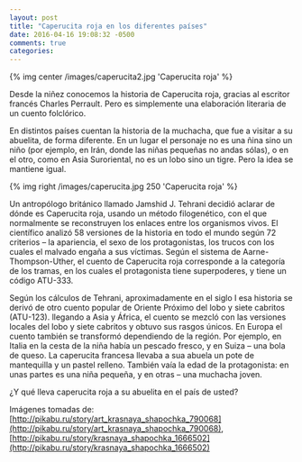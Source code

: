 ```yaml
---
layout: post
title: "Caperucita roja en los diferentes países"
date: 2016-04-16 19:08:32 -0500
comments: true
categories:
---
```


{% img center /images/caperucita2.jpg 'Caperucita roja' %}

Desde la niñez conocemos la historia de Caperucita roja, gracias al escritor
francés Charles Perrault. Pero es simplemente una elaboración literaria de un
cuento folclórico.

En distintos países cuentan la historia de la muchacha, que fue a visitar
a su abuelita, de forma diferente. En un lugar el personaje no es una ñina
sino un niño (por ejemplo, en Irán, donde las niñas pequeñas no andas sólas),
o en el otro, como en Asia Suroriental, no es un lobo sino un tigre.
Pero la idea se mantiene igual.

{% img right /images/caperucita.jpg 250 'Caperucita roja' %}

Un antropólogo británico llamado Jamshid J. Tehrani decidió aclarar de dónde
es Caperucita roja, usando un método filogenético, con el que normalmente se
reconstruyen los enlaces entre los organismos vivos. El científico analizó 58
versiones de la historia en todo el mundo según 72 criterios – la apariencia,
el sexo de los protagonistas, los trucos con los cuales el malvado engaña
a sus víctimas. Según el sistema de Aarne-Thompson-Uther, el cuento
de Caperucita roja corresponde a la categoría de los tramas,
en los cuales el protagonista tiene superpoderes, y tiene un código ATU-333.

Según los cálculos de Tehrani, aproximadamente en el siglo I esa historia
se derivó de otro cuento popular de Oriente Próximo del lobo y
siete cabritos (ATU-123). llegando a Asia y África, el cuento se mezcló
con las versiones locales del lobo y siete cabritos y obtuvo sus rasgos únicos.
En Europa el cuento también se transformó dependiendo de la región.
Por ejemplo, en Italia en la cesta de la niña había un pescado fresco,
y en Suiza – una bola de queso. La caperucita francesa llevaba a sua abuela
un pote de mantequilla y un pastel relleno. También vaía la edad de
la protagonista: en unas partes es una niña pequeña, y en otras
– una muchacha joven.

¿Y qué lleva caperucita roja a su abuelita en el país de usted?

Imágenes tomadas de:
[http://pikabu.ru/story/art_krasnaya_shapochka_790068](http://pikabu.ru/story/art_krasnaya_shapochka_790068),
[http://pikabu.ru/story/krasnaya_shapochka_1666502](http://pikabu.ru/story/krasnaya_shapochka_1666502)

